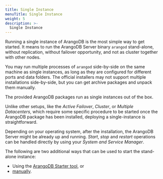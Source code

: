 ```yaml
---
title: Single Instance
menuTitle: Single Instance
weight: 5
description: >-
  Single Instance
---
```

Running a single instance of ArangoDB is the most simple way to get started.
It means to run the ArangoDB Server binary `arangod` stand-alone, without
replication, without failover opportunity, and not as cluster together with
other nodes.

You may run multiple processes of `arangod` side-by-side on the same machine as
single instances, as long as they are configured for different ports and data
folders. The official installers may not support multiple installations
side-by-side, but you can get archive packages and unpack them manually.

The provided ArangoDB packages run as single instances out of the box.

Unlike other setups, like the *Active Failover*, *Cluster*, or *Multiple Datacenters*,
which require some specific procedure to be started once the ArangoDB package
has been installed, deploying a single-instance is straightforward.

Depending on your operating system, after the installation, the ArangoDB Server
might be already up and running. *Start*, *stop* and *restart* operations can
be handled directly by using your *System and Service Manager*.

The following are two additional ways that can be used to start the stand-alone
instance:

- Using the [ArangoDB Starter tool](using-the-arangodb-starter.md), or
- [manually](manual-start.md).